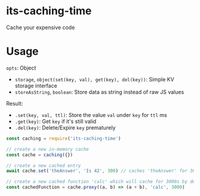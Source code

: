 # its-caching-time

Cache your expensive code

# Usage

`opts`: Object
  - `storage`, `object(set(key, val), get(key), del(key))`: Simple KV storage interface
  - `storeAsString`, `boolean`: Store data as string instead of raw JS values

Result:
- `.set(key, val, ttl)`: Store the value `val` under `key` for `ttl` ms
- `.get(key)`: Get `key` if it's still valid
- `.del(key)`: Delete/Expire `key` prematurely

```js
const caching = require('its-caching-time')

// create a new in-memory cache
const cache = caching({})

// create a new cached entry
await cache.set('theAnswer', 'Is 42', 300) // caches 'theAnswer' for 300ms

// create a new cached function 'calc' which will cache for 3000s by default
const cachedFunction = cache.proxy((a, b) => (a + b), 'calc', 3000)
```
